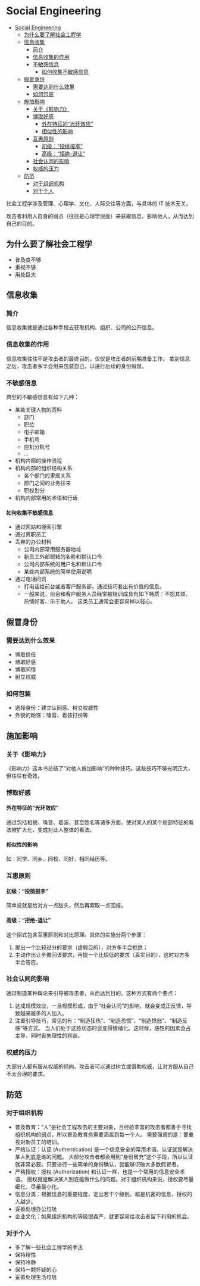# Social Engineering

- [Social Engineering](#social-engineering)
  - [为什么要了解社会工程学](#为什么要了解社会工程学)
  - [信息收集](#信息收集)
    - [简介](#简介)
    - [信息收集的作用](#信息收集的作用)
    - [不敏感信息](#不敏感信息)
      - [如何收集不敏感信息](#如何收集不敏感信息)
  - [假冒身份](#假冒身份)
    - [需要达到什么效果](#需要达到什么效果)
    - [如何包装](#如何包装)
  - [施加影响](#施加影响)
    - [关于《影响力》](#关于影响力)
    - [博取好感](#博取好感)
      - [外在特征的“光环效应”](#外在特征的光环效应)
      - [相似性的影响](#相似性的影响)
    - [互惠原则](#互惠原则)
      - [初级：“投桃报李”](#初级投桃报李)
      - [高级：“拒绝-退让”](#高级拒绝-退让)
    - [社会认同的影响](#社会认同的影响)
    - [权威的压力](#权威的压力)
  - [防范](#防范)
    - [对于组织机构](#对于组织机构)
    - [对于个人](#对于个人)

社会工程学涉及管理、心理学、文化、人际交往等方面，与具体的 IT 技术无关。

攻击者利用人自身的弱点（往往是心理学层面）来获取信息、影响他人，从而达到自己的目的。

## 为什么要了解社会工程学

- 普及度不够
- 重视不够
- 用处巨大

## 信息收集

### 简介

信息收集就是通过各种手段去获取机构、组织、公司的公开信息。

### 信息收集的作用

信息收集往往不是攻击者的最终目的，仅仅是攻击者的前期准备工作。
拿到信息之后，攻击者多半会用来包装自己，以进行后续的身份假冒。

### 不敏感信息

典型的不敏感信息有如下几种：

- 某些关键人物的资料
  - 部门
  - 职位
  - 电子邮箱
  - 手机号
  - 座机分机号
  - ...
- 机构内部的操作流程
- 机构内部的组织结构关系
  - 各个部门的隶属关系
  - 部门之间的业务往来
  - 职权划分
- 机构内部常用的术语和行话

#### 如何收集不敏感信息

- 通过网站和搜索引擎
- 通过离职员工
- 丢弃的办公材料
  - 公司内部常用服务器地址
  - 新员工外部邮箱的名称和默认口令
  - 公司内部系统的用户名和默认口令
  - 某些内部系统的简单使用说明
- 通过电话问讯
  - 打电话给前台或者客户服务部，通过技巧套出有价值的信息。
  - 一般来说，前台和客户服务人员经常被培训成具有如下特质：不怨其烦、热情好客、乐于助人。
    这类员工通常会更容易掉以轻心。

## 假冒身份

### 需要达到什么效果

- 博取信任
- 博取好感
- 博取同情
- 树立权威

### 如何包装

- 选择身份：建立认同感、树立权威性
- 外貌的粉饰：嗓音、着装打扮等

## 施加影响

### 关于《影响力》

《影响力》这本书总结了“对他人施加影响”的种种技巧。这些技巧不够光明正大，但往往有奇效。

### 博取好感

#### 外在特征的“光环效应”

通过包括相貌、嗓音、着装、甚至姓名等诸多方面，使对某人的某个局部特征的看法被扩大化，变成对此人整体的看法。

#### 相似性的影响

如：同学、同乡、同校、同好、相同经历等。

### 互惠原则

#### 初级：“投桃报李”

简单说就是给对方一点甜头，然后再索取一点回报。

#### 高级：“拒绝-退让”

这个招式包含互惠原则和对比原理。具体的实施分两个步骤：

1. 提出一个比较过分的要求（虚假目的），对方多半会拒绝；
2. 主动作出让步撤回该要求，再提一个比较低的要求（真实目的），这时对方多半会答应。

### 社会认同的影响

通过制造某种舆论来引导被攻击者，从而达到目的。这种方式有两个要点：

1. 达成规模效应，一旦规模形成，由于“社会认同”的影响，就会变成正反馈，导致越来越多的人加入。
2. 注重引导技巧，常见的有：“制造狂热”、“制造恐慌”、“制造愤怒”、“制造反感”等方式。
   当人们处于这些状态时会变得情绪化。这时候，感性的因素会占主导，同时丧失理性的判断。

### 权威的压力

大部分人都有服从权威的倾向。攻击者可以通过树立或借助权威，让对方服从自己不太合理的要求。

## 防范

### 对于组织机构

- 普及教育：“人”是社会工程攻击的主要对象，且经验丰富的攻击者都善于寻找组织机构的弱点，所以普及教育务需要涵盖到每一个人。
  需要强调的是：要重视对新员工的培训。
- 严格认证：认证 (Authentication) 是一个信息安全的常用术语。认证就是解决某人到底是谁的问题。
  大部分攻击者都会用到“身份冒充”这个手段，所以认证就非常必要。只要进行一些简单的身份确认，就能够识破大多数假冒者。
- 严格授权：授权 (Authorization) 和认证一样，也是一个常用的信息安全术语。
  授权就是解决某人到底能做什么的问题。对于组织机构来说，授权要尽量细化、尽量最小化。
- 信息分类：根据信息的重要程度，定出若干个级别。越是机密的信息，授权的人越少。
- 妥善处理办公垃圾
- 企业文化：如果组织机构的等级很森严，就更容易给攻击者留下利用的机会。

### 对于个人

- 多了解一些社会工程学的手法
- 保持理性
- 保持冷静
- 保持一颗怀疑的心
- 妥善处理生活垃圾
